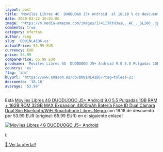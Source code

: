 ```yaml
---
layout: post
title: 'Moviles Libres 4G  DUODUOGO J5+ Android  al 18.18 % de descuento'
date: 2020-02-22 10:03:06
image: 'https://m.media-amazon.com/images/I/41ITKtH3usL._AC_._SL200_.jpg'
comments: true
category: ofertas
author: ring
slug: 'B081NL41B6-es'
actualPrice: 53.99 EUR
currency: EUR
price: 53.99
comparePrice: 65.99 EUR
prodname: 'Moviles Libres 4G  DUODUOGO J5+ Android 9.0 5.5 Pulgadas 1GB RAM + 16GB ROM 32GB MAX Expansion  4800mAh Batería  Face ID  Dual Cámara  Dual Sim Bluetooth/WiFi Smartphone Libres Negro '
country: 'es'
flag: '🇪🇸'
buyurl: 'https://www.amazon.es/dp/B081NL41B6/?tag=tolees-21'
descuento: '18.18'
average: '53.99'
---
```


Está [Moviles Libres 4G  DUODUOGO J5+ Android 9.0 5.5 Pulgadas 1GB RAM + 16GB ROM 32GB MAX Expansion  4800mAh Batería  Face ID  Dual Cámara  Dual Sim Bluetooth/WiFi Smartphone Libres Negro ](https://www.amazon.es/dp/B081NL41B6/?tag=tolees-21) con 18.18 de descuento por 53.99 EUR (original: 65.99 EUR) en el siguiente enlace!

[![Moviles Libres 4G  DUODUOGO J5+ Android ](https://m.media-amazon.com/images/I/41ITKtH3usL._AC_._SL200_.jpg)](https://www.amazon.es/dp/B081NL41B6/?tag=tolees-21)

ℹ️:


[🛒 Ver la oferta!!](https://www.amazon.es/dp/B081NL41B6/?tag=tolees-21)
